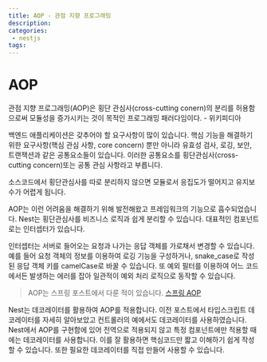 ```yaml
---
title: AOP - 관점 지향 프로그래밍
description:
categories:
 - nestjs
tags:
---
```


# AOP
관점 지향 프로그래밍(AOP)은 횡단 관심사(cross-cutting conern)의 분리를 허용함으로써 모듈성을 증가시키는 것이 목적인 프로그래밍 패러다임이다. - 위키피디아  

백엔드 애플리케이션은 갖추어야 할 요구사항이 많이 있습니다. 핵심 기능을 해결하기 위한 요구사항(핵심 관심 사항, core concern) 뿐만 아니라 유효성 검사, 로깅, 보안, 트랜잭션과 같은 공통요소들이 있습니다. 이러한 공통요소를 횡단관심사(cross-cutting concern)또는 공통 관심 사항라고 부릅니다.

소스코드에서 횡단관심사를 따로 분리하지 않으면 모듈로서 응집도가 떨어지고 유지보수가 어렵게 됩니다.  

AOP는 이런 어려움을 해결하기 위해 발전해왔고 프레임워크의 기능으로 흡수되었습니다. Nest는 횡단관심사를 비즈니스 로직과 쉽게 분리할 수 있습니다. 대표적인 컴포넌트로는 인터셉터가 있습니다.  

인터셉터는 서버로 들어오는 요청과 나가는 응답 객체를 가로채서 변경할 수 있습니다. 예를 들어 요청 객체의 정보를 이용하여 로깅 기능을 구성하거나, snake_case로 작성된 응답 객체 키를 camelCase로 바꿀 수 있습니다. 또 예외 필터를 이용하여 어느 코드에서든 발생하는 에러를 잡아 일관적이 예외 처리 로직으로 동작할 수 있습니다.  

> AOP는 스프링 포스트에서 다룬 적이 있습니다. [스프링 AOP](https://eomyoosang.github.io/spring-basic/2022/01/09/Spring-basic-9/)

Nest는 데코레이터를 활용하여 AOP를 적용합니다. 이전 포스트에서 타입스크립트 데코레이터를 자세히 알아보았고 컨트롤러의 예에서도 데코레이터를 사용하였습니다. Nest에서 AOP를 구현함에 있어 전역으로 적용되지 않고 특정 컴포넌트에만 적용할 때에는 데코레이터를 사용합니다. 이를 잘 활용하면 핵심코드만 짧고 이해하기 쉽게 작성할 수 있습니다. 또한 필요한 데코레이터를 직접 만들어 사용할 수 있습니다.